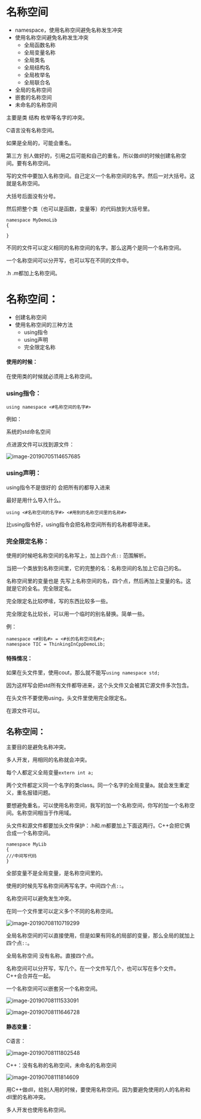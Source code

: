 # 名称空间

- namespace，使用名称空间避免名称发生冲突
- 使用名称空间避免名称发生冲突
  - 全局函数名称
  - 全局变量名称
  - 全局类名
  - 全局结构名
  - 全局枚举名
  - 全局联合名
- 全局的名称空间
- 嵌套的名称空间
- 未命名的名称空间

主要是类 结构 枚举等名字的冲突。



C语言没有名称空间。

如果是全局的，可能会重名。

第三方 别人做好的，引用之后可能和自己的重名，所以做dll的时候创建名称空间。要有名称空间。

写的文件中要加入名称空间。自己定义一个名称空间的名字。然后一对大括号。这就是名称空间。

大括号后面没有分号。

然后把整个类（也可以是函数，变量等）的代码放到大括号里。

```
namespace MyDemoLib
{

}
```

不同的文件可以定义相同的名称空间的名字。那么这两个是同一个名称空间。

一个名称空间可以分开写，也可以写在不同的文件中。

.h .m都加上名称空间。



# 名称空间：

- 创建名称空间
- 使用名称空间的三种方法
  - using指令
  - using声明
  - 完全限定名称

#### 使用的时候：

在使用类的时候就必须用上名称空间。

### using指令：

```
using namespace <#名称空间的名字#>
```

例如：

系统的std命名空间

点进源文件可以找到源文件：

![image-20190705114657685](assets/image-20190705114657685.png)



### using声明：

using指令不是很好的 会把所有的都导入进来

最好是用什么导入什么。

```
using <#名称空间的名字#> <#用到的名称空间里的名称#>
```

比using指令好，using指令会把名称空间所有的名称都导进来。

### 完全限定名称：

使用的时候吧名称空间的名称写上，加上四个点`::`	范围解析。



当把一个类放到名称空间里，它的完整的名：名称空间的名加上它自己的名。

名称空间里的变量也是 先写上名称空间的名，四个点，然后再加上变量的名。这就是它的全名。完全限定名。



完全限定名比较啰嗦，写的东西比较多一些。



完全限定名比较长，可以用一个临时的别名替换。简单一些。

例：

```
namespace <#别名#> = <#长的名称空间名#>;
namespace TIC = ThinkingInCppDemoLib;
```



#### 特殊情况：

如果在头文件里，使用cout，那么就不能写`using namespace std;`

因为这样写会把std所有文件都导进来，这个头文件又会被其它源文件多次包含。

在头文件不要使用using，头文件里使用完全限定名。

在源文件可以。



## 名称空间：

主要目的是避免名称冲突。

多人开发，用相同的名称就会冲突。

每个人都定义全局变量`extern int a;`



两个文件都定义同一个名字的类class。同一个名字的全局变量a。就会发生重定义，重名报错问题。

要想避免重名，可以使用名称空间，我写的加一个名称空间，你写的加一个名称空间。名称空间相当于作用域。

头文件和源文件都要加头文件保护：.h和.m都要加上下面这两行。C++会把它俩合成一个名称空间。

```
namespace MyLib
{
///中间写代码
}
```

全部变量不是全局变量，是名称空间里的。

使用的时候先写名称空间再写名字。中间四个点`::`。



名称空间可以避免发生冲突。



在同一个文件里可以定义多个不同的名称空间。

![image-20190708110719299](assets/image-20190708110719299.png)

全局名称空间的可以直接使用，但是如果有同名的局部的变量，那么全局的就加上四个点`::`。

全局名称空间 没有名称。直接四个点。

名称空间可以分开写，写几个。在一个文件写几个，也可以写在多个文件。C++会合并在一起。

一个名称空间可以嵌套另一个名称空间。

![image-20190708111533091](assets/image-20190708111533091.png)

![image-20190708111646728](assets/image-20190708111646728.png)

#### 静态变量：

C语言：

![image-20190708111802548](assets/image-20190708111802548.png)

C++：没有名称的名称空间，未命名的名称空间

![image-20190708111814609](assets/image-20190708111814609.png)



用C++做dll，给别人用的时候，要使用名称空间。因为要避免使用的人的名称和dll里的名称冲突。

多人开发也使用名称空间。